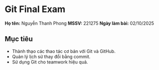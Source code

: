 # Git Final Exam

**Họ tên:** Nguyễn Thanh Phong
**MSSV:** 221275
**Ngày làm bài:** 02/10/2025

## Mục tiêu
- Thành thạo các thao tác cơ bản với Git và GitHub.
- Quản lý lịch sử thay đổi bằng commit.
- Sử dụng Git cho teamwork hiệu quả.
